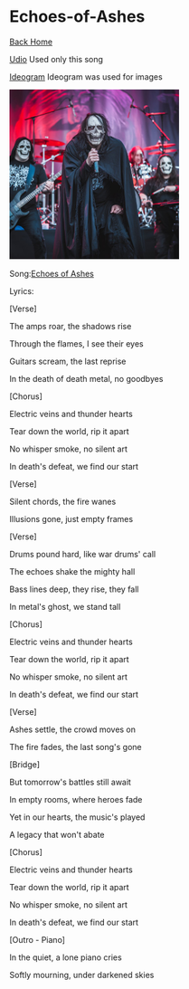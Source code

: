 # Echoes-of-Ashes

[Back Home](/)

[Udio](https://www.udio.com/home)
Used only this song

[Ideogram](https://ideogram.ai/t/explore)
Ideogram was used for images

<img src="a-photo-of-a-british-death-metal-band-performing-o-Wnv8sJ3JRLCQXDC0owLLhg-J8Cr1xTgTACawCHk--JRqA.jpeg" alt="Ashes" style="width:300px;"/>

Song:[Echoes of Ashes](https://drive.google.com/file/d/1G23nBlPcVLhwfOgosnZPOuvZxS8LgBXC/view?usp=sharing)

Lyrics:


[Verse]

The amps roar, the shadows rise

Through the flames, I see their eyes

Guitars scream, the last reprise

In the death of death metal, no goodbyes


[Chorus]

Electric veins and thunder hearts

Tear down the world, rip it apart

No whisper smoke, no silent art

In death's defeat, we find our start


[Verse]

Silent chords, the fire wanes

Illusions gone, just empty frames


[Verse]

Drums pound hard, like war drums' call

The echoes shake the mighty hall

Bass lines deep, they rise, they fall

In metal's ghost, we stand tall


[Chorus]

Electric veins and thunder hearts

Tear down the world, rip it apart

No whisper smoke, no silent art

In death's defeat, we find our start


[Verse]

Ashes settle, the crowd moves on

The fire fades, the last song's gone


[Bridge]

But tomorrow's battles still await

In empty rooms, where heroes fade

Yet in our hearts, the music's played

A legacy that won't abate


[Chorus]

Electric veins and thunder hearts

Tear down the world, rip it apart

No whisper smoke, no silent art

In death's defeat, we find our start


[Outro - Piano]

In the quiet, a lone piano cries

Softly mourning, under darkened skies
